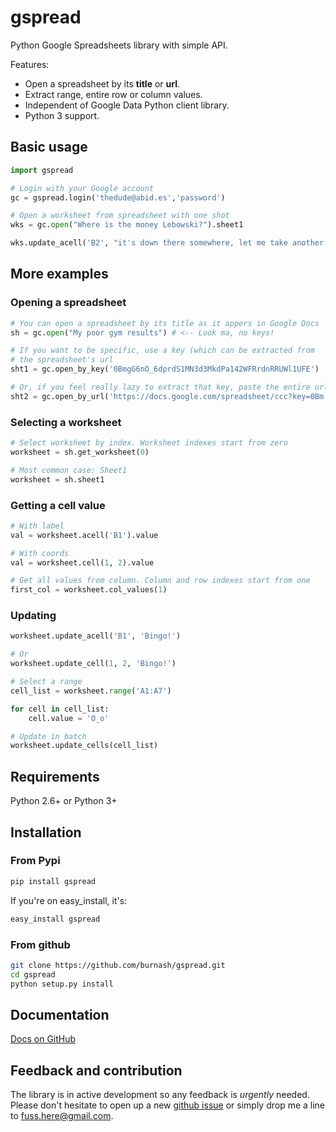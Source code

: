 # gspread

Python Google Spreadsheets library with simple API.

Features:

* Open a spreadsheet by its **title** or **url**.
* Extract range, entire row or column values.
* Independent of Google Data Python client library.
* Python 3 support.

## Basic usage

~~~python
import gspread

# Login with your Google account
gc = gspread.login('thedude@abid.es','password')

# Open a worksheet from spreadsheet with one shot
wks = gc.open("Where is the money Lebowski?").sheet1

wks.update_acell('B2', "it's down there somewhere, let me take another look.")
~~~

## More examples

### Opening a spreadsheet

~~~python
# You can open a spreadsheet by its title as it appers in Google Docs
sh = gc.open("My poor gym results") # <-- Look ma, no keys!

# If you want to be specific, use a key (which can be extracted from
# the spreadsheet's url
sht1 = gc.open_by_key('0BmgG6nO_6dprdS1MN3d3MkdPa142WFRrdnRRUWl1UFE')

# Or, if you feel really lazy to extract that key, paste the entire url
sht2 = gc.open_by_url('https://docs.google.com/spreadsheet/ccc?key=0Bm...FE&hl')
~~~

### Selecting a worksheet

~~~python
# Select worksheet by index. Worksheet indexes start from zero
worksheet = sh.get_worksheet(0)

# Most common case: Sheet1
worksheet = sh.sheet1
~~~

### Getting a cell value

~~~python
# With label
val = worksheet.acell('B1').value

# With coords
val = worksheet.cell(1, 2).value

# Get all values from column. Column and row indexes start from one
first_col = worksheet.col_values(1)
~~~

### Updating

~~~python
worksheet.update_acell('B1', 'Bingo!')

# Or
worksheet.update_cell(1, 2, 'Bingo!')

# Select a range
cell_list = worksheet.range('A1:A7')

for cell in cell_list:
    cell.value = 'O_o'

# Update in batch
worksheet.update_cells(cell_list)
~~~

## Requirements

Python 2.6+ or Python 3+

## Installation

### From Pypi

~~~sh
pip install gspread
~~~

If you're on easy_install, it's:

~~~sh
easy_install gspread
~~~

### From github

~~~sh
git clone https://github.com/burnash/gspread.git
cd gspread
python setup.py install
~~~

## Documentation

[Docs on GitHub](http://burnash.github.com/gspread/)


## Feedback and contribution

The library is in active development so any feedback is *urgently* needed. Please
don't hesitate to open up a new [github issue](https://github.com/burnash/gspread/issues)
or simply drop me a line to <fuss.here@gmail.com>.
